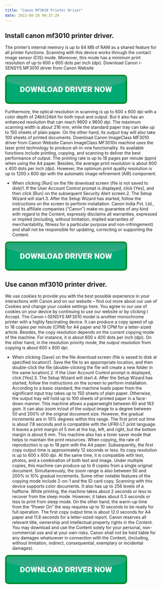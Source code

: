 ```yaml
---
title: "Canon Mf3010 Printer Driver"
date: 2022-08-28 09:37:29
---
```


## Install canon mf3010 printer driver.

The printer’s internal memory is up to 64 MB of RAM as a shared feature for all printer functions. Scanning with this device works through the contact image sensor (CIS) mode. Moreover, this mode has a minimum print resolution of up to 600 x 600 dots per inch (dpi). Download Canon i-SENSYS MF3010 driver from Canon Website

[![button](https://github.com/driverbay/driverbay.github.io/blob/main/dlbutton.png?raw=true)](https://printerpatch.com/download-printer-driver)


Furthermore, the optical resolution in scanning is up to 600 x 600 dpi with a color depth of 24bit/24bit for both input and output. But it also has an enhanced resolution that can reach 9600 x 9600 dpi. The maximum scanning width is about 216 mm, while the standard paper tray can take up to 150 sheets of plain paper. On the other hand, its output tray will also take 100 sheets of printed documents. Download Canon ImageClass MF3010 driver from Canon Website
Canon ImageClass MF3010n machine uses the laser print technology to produce all-in-one functionality. Its available functions include printing, copying, and scanning to deliver the best performance of output. The printing rate is up to 18 pages per minute (ppm) when using the A4 paper. Besides, the average print resolution is about 600 x 400 dots per inch (dpi). However, the optimum print quality resolution is up to 1200 x 600 dpi with the automatic image refinement (AIR) component.
* When clicking [Run] on the file download screen (file is not saved to disk)1. If the User Account Control prompt is displayed, click [Yes], and then click [Run] on the subsequent Security Alert screen.2. The Setup Wizard will start.3. After the Setup Wizard has started, follow the instructions on the screen to perform installation.
Canon India Pvt. Ltd., and its affiliate companies (“Canon”) make no guarantee of any kind with regard to the Content, expressly disclaims all warranties, expressed or implied (including, without limitation, implied warranties of merchantability, fitness for a particular purpose and non-infringement) and shall not be responsible for updating, correcting or supporting the Content.

[![button](https://github.com/driverbay/driverbay.github.io/blob/main/dlbutton.png?raw=true)](https://printerpatch.com/download-printer-driver)



## Use canon mf3010 printer driver.

We use cookies to provide you with the best possible experience in your interactions with Canon and on our website – find out more about our use of Cookies and change your cookie settings here. You agree to our use of cookies on your device by continuing to use our website or by clicking I Accept.
The Canon i-SENSYS MF3010 model is another monochrome printer with a highly fascinating device. It can produce a copy speed of up to 18 copies per minute (CPM) for A4 paper and 19 CPM for a letter-sized article. Besides, the copy resolution depends on the current copying mode of the machine. For instance, it is about 600 x 400 dots per inch (dpi). On the other hand, in the resolution priority mode, the output resolution from copying is about 600 x 600 dpi.
* When clicking [Save] on the file download screen (file is saved to disk at specified location)1. Save the file to an apporopriate location, and then double-click the file (double-clicking the file will create a new folder in the same location).2. If the User Account Control prompt is displayed, click [Yes].3. The Setup Wizard will start.4. After the Setup Wizard has started, follow the instructions on the screen to perform installation.
According to a basic standard, the machine loads paper from the significant input tray takes up to 150 sheets of plain paper. Otherwise, the output tray will hold up to 100 sheets of printed paper in a face-down manner. This machine allows a paperweight between 60 and 163 gsm. It can also zoom in/out of the output image to a degree between 50 and 200% of the original document size. However, the gradual increments are in 10% degrees within this range.
The first print out time is about 7.8 seconds and is compatible with the UFRII-LT print language. It leaves a print margin of 5 mm at the top, left, and right, but the bottom margin is about 6 mm. This machine also has a toner saver mode that helps to maintain the print resources. When copying, the rate of reproduction is up to 18 ppm with the A4 paper. Subsequently, the first copy output time is approximately 12 seconds or less.
Its copy resolution is up to 600 x 600 dpi. At the same time, it is compatible with text, photos, and a combination of both text and image. Under multiple copies, this machine can produce up to 9 copies from a single original document. Simultaneously, the zoom range is also between 50 and 200% in 10% gradual increments. Some other notable features of the copying mode include 2-on-1 and the ID card copy. Scanning with this device supports color documents.
It also has up to 256 levels of a halftone. While printing, the machine takes about 2 seconds or less to recover from the sleep mode. However, it takes about 0.3 seconds or less to print from sleep mode. On the other hand, the warm-up time from the “Power On” the way requires up to 10 seconds to be ready for full operation. The first copy output time is about 12.0 seconds for A4 paper and 11.8 seconds for a letter-sized report.
Canon reserves all relevant title, ownership and intellectual property rights in the Content. You may download and use the Content solely for your personal, non-commercial use and at your own risks. Canon shall not be held liable for any damages whatsoever in connection with the Content, (including, without limitation, indirect, consequential, exemplary or incidental damages).


[![button](https://github.com/driverbay/driverbay.github.io/blob/main/dlbutton.png?raw=true)](https://printerpatch.com/download-printer-driver)